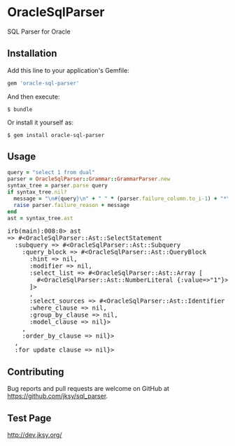 # OracleSqlParser

SQL Parser for Oracle

## Installation

Add this line to your application's Gemfile:

```ruby
gem 'oracle-sql-parser'
```

And then execute:

    $ bundle

Or install it yourself as:

    $ gem install oracle-sql-parser

## Usage

```ruby
query = "select 1 from dual"
parser = OracleSqlParser::Grammar::GrammarParser.new
syntax_tree = parser.parse query
if syntax_tree.nil?
  message = "\n#{query}\n" + " " * (parser.failure_column.to_i-1) + "*\n"
  raise parser.failure_reason + message
end
ast = syntax_tree.ast
```
<pre>
irb(main):008:0> ast
=> #&lt;OracleSqlParser::Ast::SelectStatement
  :subquery =&gt; #&lt;OracleSqlParser::Ast::Subquery
    :query_block =&gt; #&lt;OracleSqlParser::Ast::QueryBlock
      :hint =&gt; nil,
      :modifier =&gt; nil,
      :select_list =&gt; #&lt;OracleSqlParser::Ast::Array [
        #&lt;OracleSqlParser::Ast::NumberLiteral {:value=&gt;"1"}>
      ]>
      ,
      :select_sources =&gt; #&lt;OracleSqlParser::Ast::Identifier {:name=&gt;"dual"}>,
      :where_clause =&gt; nil,
      :group_by_clause =&gt; nil,
      :model_clause =&gt; nil}>
    ,
    :order_by_clause =&gt; nil}>
  ,
  :for_update_clause =&gt; nil}>
</pre>


## Contributing

Bug reports and pull requests are welcome on GitHub at https://github.com/jksy/sql_parser.

## Test Page

http://dev.jksy.org/
